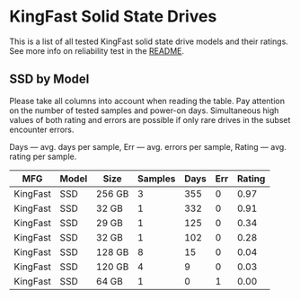 KingFast Solid State Drives
===========================

This is a list of all tested KingFast solid state drive models and their ratings. See
more info on reliability test in the [README](https://github.com/linuxhw/SMART).

SSD by Model
------------

Please take all columns into account when reading the table. Pay attention on the
number of tested samples and power-on days. Simultaneous high values of both rating
and errors are possible if only rare drives in the subset encounter errors.

Days   — avg. days per sample,
Err    — avg. errors per sample,
Rating — avg. rating per sample.

| MFG       | Model              | Size   | Samples | Days  | Err   | Rating |
|-----------|--------------------|--------|---------|-------|-------|--------|
| KingFast  | SSD                | 256 GB | 3       | 355   | 0     | 0.97   |
| KingFast  | SSD                | 32 GB  | 1       | 332   | 0     | 0.91   |
| KingFast  | SSD                | 29 GB  | 1       | 125   | 0     | 0.34   |
| KingFast  | SSD                | 32 GB  | 1       | 102   | 0     | 0.28   |
| KingFast  | SSD                | 128 GB | 8       | 15    | 0     | 0.04   |
| KingFast  | SSD                | 120 GB | 4       | 9     | 0     | 0.03   |
| KingFast  | SSD                | 64 GB  | 1       | 0     | 1     | 0.00   |
